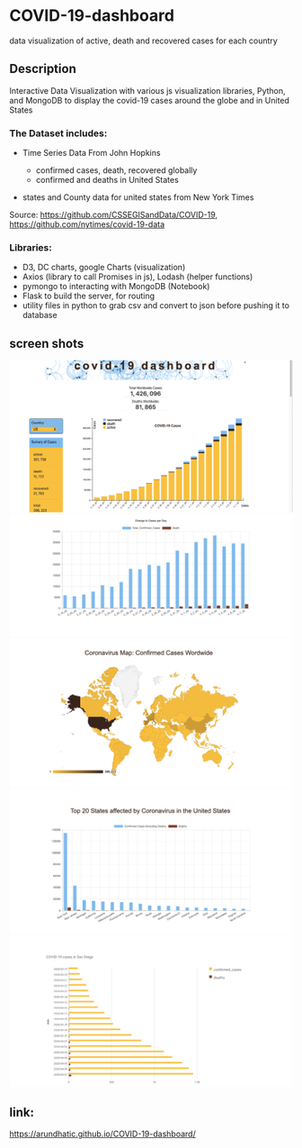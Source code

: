# COVID-19-dashboard
data visualization  of active, death and recovered cases for each country

## Description

Interactive Data Visualization with various js visualization libraries, Python, and MongoDB to display the covid-19 cases around the globe and in United States

 ### The Dataset includes:

 * Time Series Data From John Hopkins
   * confirmed cases, death, recovered globally
   * confirmed and deaths in United States
 
 * states and County data for united states from New York Times

  Source: https://github.com/CSSEGISandData/COVID-19, https://github.com/nytimes/covid-19-data
 
### Libraries:

 * D3, DC charts, google Charts (visualization)
 * Axios (library to call Promises in js), Lodash (helper functions)
 * pymongo to interacting with MongoDB (Notebook)
 * Flask to build the server, for routing
 * utility files in python to grab csv and convert to json before pushing it to database

## screen shots 
 ![](screenshots/screen_shot1.png)
 ![](screenshots/screen_shot2.png)
 ![](screenshots/screen_shot3.png)
 ![](screenshots/screen_shot4.png)
 ![](screenshots/screen_shot5.png)

 ## link:
 https://arundhatic.github.io/COVID-19-dashboard/
